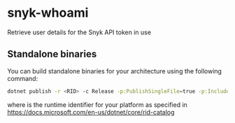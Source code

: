 # snyk-whoami
Retrieve user details for the Snyk API token in use

## Standalone binaries
You can build standalone binaries for your architecture using the following command:

```bash
dotnet publish -r <RID> -c Release -p:PublishSingleFile=true -p:IncludeNativeLibrariesForSelfExtract=true
```

where _<RID>_ is the runtime identifier for your platform as specified in https://docs.microsoft.com/en-us/dotnet/core/rid-catalog
